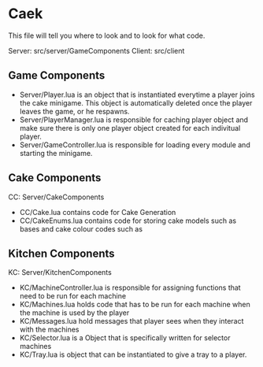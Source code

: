 # Caek

This file will tell you where to look and to look for what code.

Server: src/server/GameComponents
Client: src/client

## Game Components

- Server/Player.lua is an object that is instantiated everytime a player joins the cake minigame. This object is automatically deleted once the player leaves the game, or he respawns.
- Server/PlayerManager.lua is responsible for caching player object and make sure there is only one player object created for each indivitual player.
- Server/GameController.lua is responsible for loading every module and starting the minigame. 

## Cake Components

CC: Server/CakeComponents

- CC/Cake.lua contains code for Cake Generation
- CC/CakeEnums.lua contains code for storing cake models such as bases and cake colour codes such as 

## Kitchen Components

KC: Server/KitchenComponents

- KC/MachineController.lua is responsible for assigning functions that need to be run for each machine
- KC/Machines.lua holds code that has to be run for each machine when the machine is used by the player
- KC/Messages.lua hold messages that player sees when they interact with the machines
- KC/Selector.lua is a Object that is specifically written for selector machines
- KC/Tray.lua is object that can be instantiated to give a tray to a player.
